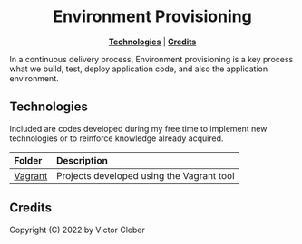 <h1 align="center">
Environment Provisioning
<br>
</h1>

<p align="center">
<b><a href="#technologies">Technologies</a></b>
|
<b><a href="#credits">Credits</a></b>
</p>

In a continuous delivery process, Environment provisioning is a key process what we build, test, deploy application code, and also the application environment.
## Technologies

Included are codes developed during my free time to implement new technologies or to reinforce knowledge already acquired.

| Folder                         | Description                                              |
| :----------------------------- | :------------------------------------------------------- |
| [Vagrant](https://github.com/victor-cleber/provisioning_vm_with_vagrant)             | Projects developed using the Vagrant tool                |


## Credits

Copyright (C) 2022 by Victor Cleber
